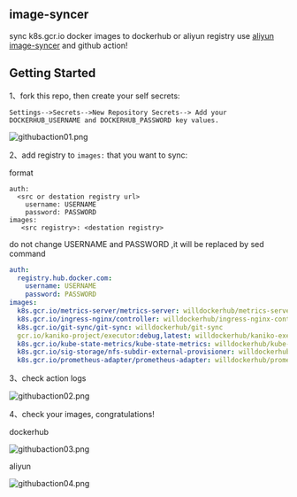 
## image-syncer
sync k8s.gcr.io docker images to dockerhub or aliyun registry use [aliyun image-syncer](https://github.com/AliyunContainerService/image-syncer) and github action!

## Getting Started

1、fork this repo, then create your self secrets:
```
Settings-->Secrets-->New Repository Secrets--> Add your DOCKERHUB_USERNAME and DOCKERHUB_PASSWORD key values.
```
![githubaction01.png](https://i.loli.net/2021/08/21/TjN76FtngG5Dehf.png)

2、add registry to `images:` that you want to sync:

format
```
auth:
  <src or destation registry url>
    username: USERNAME
    password: PASSWORD
images:
   <src registry>: <destation registry>
```

do not change USERNAME and PASSWORD ,it will be replaced by sed command

```yaml
auth:
  registry.hub.docker.com:
    username: USERNAME
    password: PASSWORD
images:
  k8s.gcr.io/metrics-server/metrics-server: willdockerhub/metrics-server
  k8s.gcr.io/ingress-nginx/controller: willdockerhub/ingress-nginx-controller
  k8s.gcr.io/git-sync/git-sync: willdockerhub/git-sync
  gcr.io/kaniko-project/executor:debug,latest: willdockerhub/kaniko-executor
  k8s.gcr.io/kube-state-metrics/kube-state-metrics: willdockerhub/kube-state-metrics
  k8s.gcr.io/sig-storage/nfs-subdir-external-provisioner: willdockerhub/nfs-subdir-external-provisioner
  k8s.gcr.io/prometheus-adapter/prometheus-adapter: willdockerhub/prometheus-adapter
```

3、check action logs

![githubaction02.png](https://i.loli.net/2021/08/21/OkXVWY8pN6Foat7.png)

4、check your images, congratulations!

dockerhub

![githubaction03.png](https://i.loli.net/2021/08/21/K2PzDTV3qu61WIO.png)

aliyun

![githubaction04.png](https://i.loli.net/2021/08/21/drQzkbeCNDXqcH4.png)


